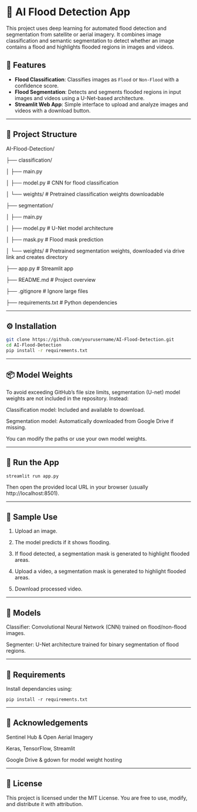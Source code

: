 # 🌊 AI Flood Detection App

This project uses deep learning for automated flood detection and segmentation from satellite or aerial imagery. It combines image classification and semantic segmentation to detect whether an image contains a flood and highlights flooded regions in images and videos.

## 📌 Features

- **Flood Classification**: Classifies images as `Flood` or `Non-Flood` with a confidence score.
- **Flood Segmentation**: Detects and segments flooded regions in input images and videos using a U-Net-based architecture.
- **Streamlit Web App**: Simple interface to upload and analyze images and videos with a download button.

---

## 📂 Project Structure

AI-Flood-Detection/

├── classification/

│ ├── main.py

│ ├── model.py # CNN for flood classification

│ └── weights/ # Pretrained classification weights downloadable 

├── segmentation/

│ ├── main.py

│ ├── model.py # U-Net model architecture

│ ├── mask.py # Flood mask prediction

│ └── weights/ # Pretrained segmentation weights, downloaded via drive link and creates directory 

├── app.py # Streamlit app

├── README.md # Project overview

├── .gitignore # Ignore large files

├── requirements.txt # Python dependencies


---

## ⚙️ Installation

```bash
git clone https://github.com/yourusername/AI-Flood-Detection.git
cd AI-Flood-Detection
pip install -r requirements.txt
```

---

## 📦 Model Weights

To avoid exceeding GitHub’s file size limits, segmentation (U-net) model weights are not included in the repository. Instead:

Classification model: Included and available to download.

Segmentation model: Automatically downloaded from Google Drive if missing.

You can modify the paths or use your own model weights.

---

## 🚀 Run the App

```
streamlit run app.py
```

Then open the provided local URL in your browser (usually http://localhost:8501).

---

## 📸 Sample Use

1. Upload an image.

2. The model predicts if it shows flooding.

3. If flood detected, a segmentation mask is generated to highlight flooded areas.

4. Upload a video, a segmentation mask is generated to highlight flooded areas.

5. Download processed video.

---

## 🧠 Models

Classifier: Convolutional Neural Network (CNN) trained on flood/non-flood images.

Segmenter: U-Net architecture trained for binary segmentation of flood regions.

---

## 🧾 Requirements

Install dependancies using:

```
pip install -r requirements.txt
```

---

## 🙏 Acknowledgements

Sentinel Hub & Open Aerial Imagery

Keras, TensorFlow, Streamlit

Google Drive & gdown for model weight hosting

---

## 📄 License

This project is licensed under the MIT License. You are free to use, modify, and distribute it with attribution.



